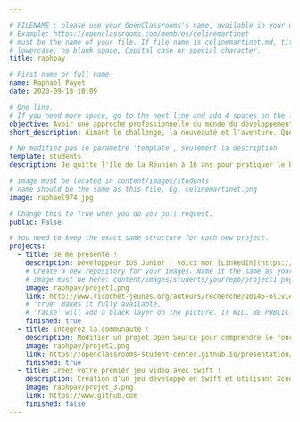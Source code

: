 ```yaml
---

# FILENAME : please use your OpenClassrooms's name, available in your url.
# Example: https://openclassrooms.com/membres/celinemartinet
# must be the name of your file. If file name is celinemartinet.md, title is celinemartinet.
# lowercase, no blank space, Capital case or special character.
title: raphpay

# First name or full name
name: Raphael Payet
date: 2020-09-18 10:09

# One line.
# If you need more space, go to the next line and add 4 spaces on the left, as in 'description'.
objective: Avoir une approche professionnelle du monde du développement informatique.
short_description: Aimant le challenge, la nouveauté et l'aventure. Quelques peu maniaque dans le code, certaines de mes blagues peuvent s'y retrouver.

# Ne modifiez pas le paramètre 'template', seulement la description
template: students
description: Je quitte l'île de la Réunion à 16 ans pour pratiquer le BMX à haut niveau. Je tombe dans le bain de la programmation plus tard, dans un cours dispensé à la fac. Je tombe ensuite vite amoureux de ce monde, qui allie créativité et esprit pratique.

# image must be located in content/images/students
# name should be the same as this file. Eg: celinemartinet.png
image: raphael974.jpg

# Change this to True when you do you pull request.
public: False

# You need to keep the exact same structure for each new project.
projects:
  - title: Je me présente !
    description: Développeur iOS Junior ! Voici mon [LinkedIn](https://www.linkedin.com/in/raphael-payet/)
    # Create a new repository for your images. Name it the same as your nickname and profile picture.
    # Image must be here: content/images/students/yourrepo/project1.png
    image: raphpay/projet1.png
    link: http://www.ricochet-jeunes.org/auteurs/recherche/10146-olivier-vogel
    # 'true' makes it fully available.
    # 'false' will add a black layer on the picture. IT WILL BE PUBLIC!
    finished: true
  - title: Intégrez la communauté !
    description: Modifier un projet Open Source pour comprendre le fonctionnement de Git, de Github et des pull requests. 
    image: raphpay/projet2.png
    link: https://openclassrooms-student-center.github.io/presentation/students/ratus.html
    finished: true
  - title: Créez votre premier jeu vidéo avec Swift !
    description: Création d’un jeu développé en Swift et utilisant Xcode.
    image: raphpay/projet_3.png
    link: https://www.github.com
    finished: false
---
```

